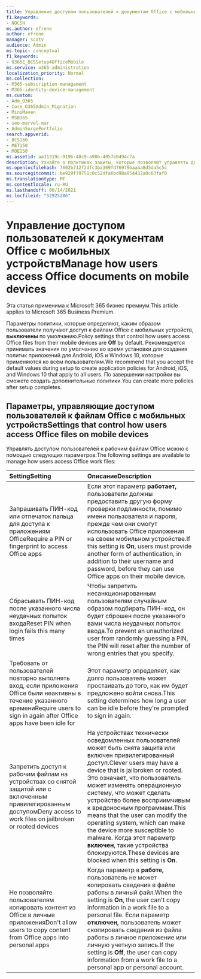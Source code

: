 ```yaml
---
title: Управление доступом пользователей к документам Office с мобильных устройств
f1.keywords:
- NOCSH
ms.author: efrene
author: efrene
manager: scotv
audience: Admin
ms.topic: conceptual
f1_keywords:
- O365E_BCSSetup4OfficeMobile
ms.service: o365-administration
localization_priority: Normal
ms.collection:
- M365-subscription-management
- M365-identity-device-management
ms.custom:
- Adm_O365
- Core_O365Admin_Migration
- MiniMaven
- MSB365
- seo-marvel-mar
- AdminSurgePortfolio
search.appverid:
- BCS160
- MET150
- MOE150
ms.assetid: aa31319c-9196-48c9-a90b-4057e0494c7a
description: Узнайте о политиках защиты, которые позволяют управлять доступом пользователей к приложениям и Office с мобильных устройств.
ms.openlocfilehash: 7602b712f2dfc3ba369fd76979baaaa8d5da5c5c
ms.sourcegitcommit: be929f79751c0c52dfa6bd98a854432a0c63faf0
ms.translationtype: MT
ms.contentlocale: ru-RU
ms.lasthandoff: 06/14/2021
ms.locfileid: "52925286"
---
```

# <a name="manage-how-users-access-office-documents-on-mobile-devices"></a><span data-ttu-id="b0de9-103">Управление доступом пользователей к документам Office с мобильных устройств</span><span class="sxs-lookup"><span data-stu-id="b0de9-103">Manage how users access Office documents on mobile devices</span></span>

<span data-ttu-id="b0de9-104">Эта статья применима к Microsoft 365 бизнес премиум.</span><span class="sxs-lookup"><span data-stu-id="b0de9-104">This article applies to Microsoft 365 Business Premium.</span></span>

<span data-ttu-id="b0de9-105">Параметры политики, которые определяют, каким образом пользователи получают доступ к файлам Office с мобильных устройств, **выключены** по умолчанию.</span><span class="sxs-lookup"><span data-stu-id="b0de9-105">Policy settings that control how users access Office files from their mobile devices are **Off** by default.</span></span> <span data-ttu-id="b0de9-106">Рекомендуется принимать значения по умолчанию во время установки для создания политик приложений для Android, iOS и Windows 10, которые применяются ко всем пользователям.</span><span class="sxs-lookup"><span data-stu-id="b0de9-106">We recommend that you accept the default values during setup to create application policies for Android, iOS, and Windows 10 that apply to all users.</span></span> <span data-ttu-id="b0de9-107">По завершении настройки вы сможете создать дополнительные политики.</span><span class="sxs-lookup"><span data-stu-id="b0de9-107">You can create more policies after setup completes.</span></span> 
  
## <a name="settings-that-control-how-users-access-office-files-on-mobile-devices"></a><span data-ttu-id="b0de9-108">Параметры, управляющие доступом пользователей к файлам Office с мобильных устройств</span><span class="sxs-lookup"><span data-stu-id="b0de9-108">Settings that control how users access Office files on mobile devices</span></span>

<span data-ttu-id="b0de9-109">Управлять доступом пользователей к рабочим файлам Office можно с помощью следующих параметров:</span><span class="sxs-lookup"><span data-stu-id="b0de9-109">The following settings are available to manage how users access Office work files:</span></span>

|<span data-ttu-id="b0de9-110">Setting</span><span class="sxs-lookup"><span data-stu-id="b0de9-110">Setting</span></span>  <br/> |<span data-ttu-id="b0de9-111">Описание</span><span class="sxs-lookup"><span data-stu-id="b0de9-111">Description</span></span>  <br/> |
|:-----|:-----|
|<span data-ttu-id="b0de9-112">Запрашивать ПИН-код или отпечаток пальца для доступа к приложениям Office</span><span class="sxs-lookup"><span data-stu-id="b0de9-112">Require a PIN or fingerprint to access Office apps</span></span>  <br/> |<span data-ttu-id="b0de9-113">Если этот параметр **работает,** пользователи должны предоставить другую форму проверки подлинности, помимо имени пользователя и пароля, прежде чем они смогут использовать Office приложения на своем мобильном устройстве.</span><span class="sxs-lookup"><span data-stu-id="b0de9-113">If this setting is **On**, users must provide another form of authentication, in addition to their username and password, before they can use Office apps on their mobile device.</span></span>  <br/> |
|<span data-ttu-id="b0de9-114">Сбрасывать ПИН-код после указанного числа неудачных попыток входа</span><span class="sxs-lookup"><span data-stu-id="b0de9-114">Reset PIN when login fails this many times</span></span>  <br/> |<span data-ttu-id="b0de9-115">Чтобы запретить несанкционированным пользователям случайным образом подбирать ПИН-код, он будет сброшен после указанного вами числа неудачных попыток ввода.</span><span class="sxs-lookup"><span data-stu-id="b0de9-115">To prevent an unauthorized user from randomly guessing a PIN, the PIN will reset after the number of wrong entries that you specify.</span></span>  <br/> |
|<span data-ttu-id="b0de9-116">Требовать от пользователей повторно выполнять вход, если приложения Office были неактивны в течение указанного времени</span><span class="sxs-lookup"><span data-stu-id="b0de9-116">Require users to sign in again after Office apps have been idle for</span></span>  <br/> |<span data-ttu-id="b0de9-117">Этот параметр определяет, как долго пользователь может простаивать до того, как им будет предложено войти снова.</span><span class="sxs-lookup"><span data-stu-id="b0de9-117">This setting determines how long a user can be idle before they're prompted to sign in again.</span></span>  <br/> |
|<span data-ttu-id="b0de9-118">Запретить доступ к рабочим файлам на устройствах со снятой защитой или с включенным привилегированным доступом</span><span class="sxs-lookup"><span data-stu-id="b0de9-118">Deny access to work files on jailbroken or rooted devices</span></span>  <br/> |<span data-ttu-id="b0de9-119">На устройствах технически осведомленных пользователей может быть снята защита или включен привилегированный доступ.</span><span class="sxs-lookup"><span data-stu-id="b0de9-119">Clever users may have a device that is jailbroken or rooted.</span></span> <span data-ttu-id="b0de9-120">Это означает, что пользователь может изменять операционную систему, что может сделать устройство более восприимчивым к вредоносным программам.</span><span class="sxs-lookup"><span data-stu-id="b0de9-120">This means that the user can modify the operating system, which can make the device more susceptible to malware.</span></span> <span data-ttu-id="b0de9-121">Когда этот параметр **включен**, такие устройства блокируются.</span><span class="sxs-lookup"><span data-stu-id="b0de9-121">These devices are blocked when this setting is **On**.</span></span>  <br/> |
|<span data-ttu-id="b0de9-122">Не позволяйте пользователям копировать контент из Office в личные приложения</span><span class="sxs-lookup"><span data-stu-id="b0de9-122">Don't allow users to copy content from Office apps into personal apps</span></span>  <br/> |<span data-ttu-id="b0de9-123">Когда параметр в **работе,** пользователь не может копировать сведения в файле работы в личный файл.</span><span class="sxs-lookup"><span data-stu-id="b0de9-123">When the setting is **On**, the user can't copy information in a work file to a personal file.</span></span> <span data-ttu-id="b0de9-124">Если параметр **отключен,** пользователь может скопировать сведения из файла работы в личное приложение или личную учетную запись.</span><span class="sxs-lookup"><span data-stu-id="b0de9-124">If the setting is **Off**, the user can copy information from a work file to a personal app or personal account.</span></span>  <br/> |
   

